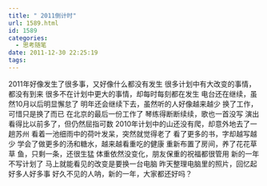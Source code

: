 ```yaml
---
title: " 2011倒计时"
url: 1589.html
id: 1589
categories:
  - 思考随笔
date: 2011-12-30 22:25:19
tags:
---
```


2011年好像发生了很多事，又好像什么都没有发生 很多计划中有大改变的事情，都没有到来 很多不在计划中更大的事情，却每时每刻都在发生 电台还在继续，虽然10月以后明显懈怠了 明年还会继续下去，虽然听的人好像越来越少 换了工作，可惜只是换了而已 在北京的最后一份工作了 琴练得断断续续，歌也一首没写 演出看得比以前多了，但仍然屈指可数 2010年计划中的山还没有爬，却意外地去了一趟苏州 看着一池细雨中的荷叶发呆，突然就觉得老了 看了更多的书，字却越写越少 学会了做更多的汤和糖水，越来越看重吃的健康 重新布置了房间，养了花花草草 鱼，只剩一条，还很生猛 体重依然没变化，朋友保重的祝福都很管用 新的一年不写计划了 马上就能看见的改变是要换一台电脑 昨天整理电脑里的照片，回忆起好多人好多事 好久不见的人呐，新的一年，大家都还好吗？